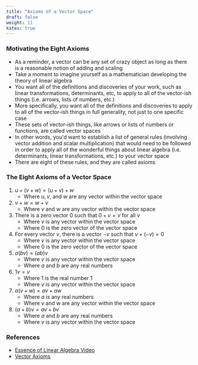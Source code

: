```yaml
---
title: "Axioms of a Vector Space"
draft: false
weight: 11
katex: true
---
```


### Motivating the Eight Axioms
- As a reminder, a vector can be any set of crazy object as long as there is a reasonable notion of adding and scaling
- Take a moment to imagine yourself as a mathematician developing the theory of linear algebra
- You want all of the definitions and discoveries of your work, such as linear transformations, determinants, etc, to apply to all of the vector-ish things (i.e. arrows, lists of numbers, etc.)
- More specifically, you want all of the definitions and discoveries to apply to all of the vector-ish things in full generality, not just to one specific case
- These sets of vector-ish things, like arrows or lists of numbers or functions, are called vector spaces
- In other words, you'd want to establish a list of general rules (involving vector addition and scalar multiplication) that would need to be followed in order to apply all of the wonderful things about linear algebra (i.e. determinants, linear transformations, etc.) to your vector space
- There are eight of these rules, and they are called axioms

### The Eight Axioms of a Vector Space
1. $u + (v + w) = (u + v) + w$
	- Where $u, v,$ and $w$ are any vector within the vector space
2. $v + w = w + v$
	- Where $v$ and $w$ are any vector within the vector space
3. There is a zero vector $0$ such that $0 + v = v$ for all $v$
	- Where $v$ is any vector within the vector space
	- Where $0$ is the zero vector of the vector space
4. For every vector $v$, there is a vector $-v$ such that $v + (-v) = 0$
	- Where $v$ is any vector within the vector space
	- Where $0$ is the zero vector of the vector space
5. $a(bv) = (ab)v$
	- Where $v$ is any vector within the vector space
	- Where $a$ and $b$ are any real numbers
6. $1v = v$
	- Where $1$ is the real number $1$
	- Where $v$ is any vector within the vector space
7. $a(v+w) = av + aw$
	- Where $a$ is any real numbers
	- Where $v$ and w are any vector within the vector space
8. $(a+b)v = av + bv$
	- Where $a$ and $b$ are any real numbers
	- Where $v$ is any vector within the vector space

### References
- [Essence of Linear Algebra Video](https://www.youtube.com/watch?v=TgKwz5Ikpc8&list=PLZHQObOWTQDPD3MizzM2xVFitgF8hE_ab&index=15)
- [Vector Axioms](https://www.math.ucla.edu/~tao/resource/general/121.1.00s/vector_axioms.html)
